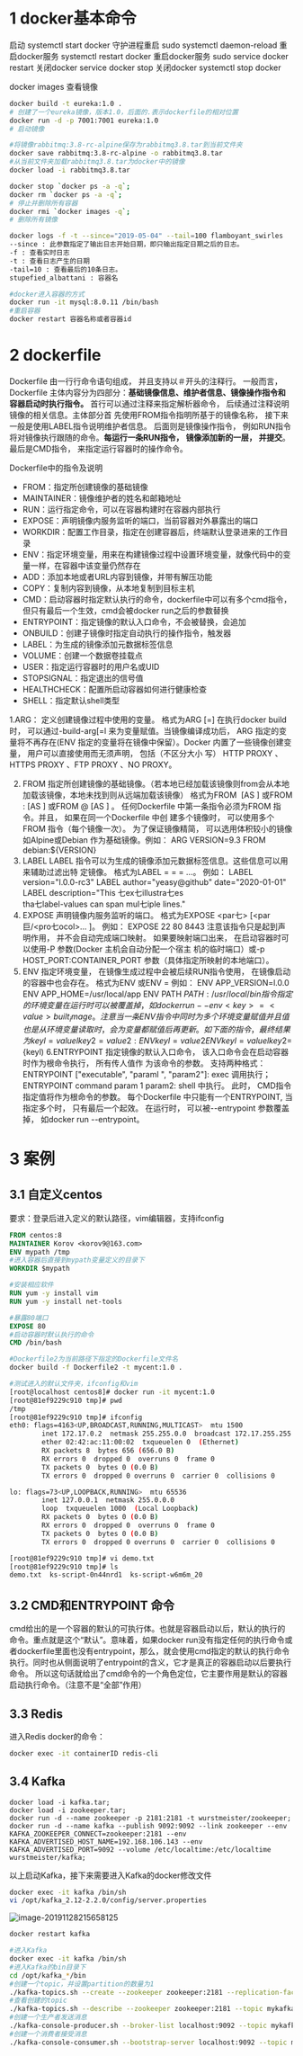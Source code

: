 # 1 docker基本命令

启动        systemctl start docker
守护进程重启   sudo systemctl daemon-reload
重启docker服务   systemctl restart  docker
重启docker服务  sudo service docker restart
关闭docker   service docker stop
关闭docker  systemctl stop docker

docker images 查看镜像

```bash
docker build -t eureka:1.0 .
# 创建了一个eureka镜像，版本1.0，后面的.表示dockerfile的相对位置
docker run -d -p 7001:7001 eureka:1.0
# 启动镜像
```

```bash
#将镜像rabbitmq:3.8-rc-alpine保存为rabbitmq3.8.tar到当前文件夹
docker save rabbitmq:3.8-rc-alpine -o rabbitmq3.8.tar
#从当前文件夹加载rabbitmq3.8.tar为docker中的镜像
docker load -i rabbitmq3.8.tar
```

```bash
docker stop `docker ps -a -q`;
docker rm `docker ps -a -q`;
# 停止并删除所有容器
docker rmi `docker images -q`;
# 删除所有镜像
```

```bash
docker logs -f -t --since="2019-05-04" --tail=100 flamboyant_swirles
--since : 此参数指定了输出日志开始日期，即只输出指定日期之后的日志。
-f : 查看实时日志
-t : 查看日志产生的日期
-tail=10 : 查看最后的10条日志。
stupefied_albattani : 容器名
```

```bash
#docker进入容器的方式
docker run -it mysql:8.0.11 /bin/bash
#重启容器
docker restart 容器名称或者容器id
```

# 2 dockerfile

Dockerfile 由一行行命令语句组成， 并且支持以＃开头的注释行。
一般而言， Dockerfile 主体内容分为四部分：**基础镜像信息、维护者信息、镜像操作指令和容器启动时执行指令。**
首行可以通过注释来指定解析器命令， 后续通过注释说明镜像的相关信息。主体部分首
先使用FROM指令指明所基于的镜像名称， 接下来一般是使用LABEL指令说明维护者信息。
后面则是镜像操作指令， 例如RUN指令将对镜像执行跟随的命令。**每运行一条RUN指令，**
**镜像添加新的一层， 并提交**。最后是CMD指令， 来指定运行容器时的操作命令。

Dockerfile中的指令及说明

- FROM：指定所创建镜像的基础镜像
- MAINTAINER：镜像维护者的姓名和邮箱地址
- RUN：运行指定命令，可以在容器构建时在容器内部执行
- EXPOSE：声明镜像内服务监听的端口，当前容器对外暴露出的端口
- WORKDIR：配置工作目录，指定在创建容器后，终端默认登录进来的工作目录
- ENV：指定环境变量，用来在构建镜像过程中设置环境变量，就像代码中的变量一样，在容器中该变量仍然存在
- ADD：添加本地或者URL内容到镜像，并带有解压功能
- COPY：复制内容到镜像，从本地复制到目标主机
- CMD：启动容器时指定默认执行的命令，dockerfile中可以有多个cmd指令，但只有最后一个生效，cmd会被docker run之后的参数替换
- ENTRYPOINT：指定镜像的默认入口命令，不会被替换，会追加
- ONBUILD：创建子镜像时指定自动执行的操作指令，触发器
- LABEL：为生成的镜像添加元数据标签信息
- VOLUME：创建一个数据卷挂载点
- USER：指定运行容器时的用户名或UID
- STOPSIGNAL：指定退出的信号值
- HEALTHCHECK：配置所启动容器如何进行健康检查
- SHELL：指定默认shell类型

1.ARG：
定义创建镜像过程中使用的变量。
格式为ARG <name>[=<default value>]
在执行docker build 时， 可以通过-build-arg[=l 来为变量赋值。当镜像编译成功后， ARG 指定的变量将不再存在(ENV 指定的变量将在镜像中保留）。Docker 内置了一些镜像创建变量， 用户可以直接使用而无须声明， 包括（不区分大小
写） HTTP PROXY 、HTTPS PROXY 、FTP PROXY 、NO PROXY。

2. FROM
指定所创建镜像的基础镜像。（若本地已经加载该镜像则from会从本地加载该镜像，本地未找到则从远端加载该镜像）
格式为FROM <image> [AS <name>] 或FROM <image>: <tag> [AS <name>]
或FROM <image>@<digest> [AS <name>] 。
任何Dockerfile 中第一条指令必须为FROM 指令。并且， 如果在同一个Dockerfile 中创
建多个镜像时， 可以使用多个FROM 指令（每个镜像一次）。
为了保证镜像精简， 可以选用体积较小的镜像如Alpine或Debian 作为基础镜像。例如：
ARG VERSION=9.3
FROM debian:${VERSION}
3. LABEL
LABEL 指令可以为生成的镜像添加元数据标签信息。这些信息可以用来辅助过滤出特
定镜像。
格式为LABEL <key>=<value> <key>=<value> <key>=<value> ...。
例如：
LABEL version="l.0.0-rc3"
LABEL author="yeasy@github" date="2020-01-01"
LABEL description="This 七ex七illustra七es\
tha七label-values can span mul七iple lines."
4. EXPOSE
声明镜像内服务监听的端口。
格式为EXPOSE <par七> [<par巨/<pro七ocol>... ]。
例如：
EXPOSE 22 80 8443
注意该指令只是起到声明作用， 并不会自动完成端口映射。
如果要映射端口出来， 在启动容器时可以使用-P 参数(Docker 主机会自动分配一个宿主
机的临时端口）或-p HOST_PORT:CONTAINER_PORT 参数（具体指定所映射的本地端口）。
5. ENV
指定环境变量， 在镜像生成过程中会被后续RUN指令使用， 在镜像启动的容器中也会存在。
格式为ENV <key> <value>或ENV <key>=<value>
例如：
ENV APP_VERSION=l.0.0
ENV APP_HOME=/usr/local/app
ENV PATH $PATH:/usr/local/bin
指令指定的环境变量在运行时可以被覆盖掉， 如docker run --env <key>=<value>
built_image。
注意当一条ENV 指令中同时为多个环境变量赋值并且值也是从环境变量读取时， 会为
变量都赋值后再更新。如下面的指令， 最终结果为keyl=valuel key2=value2:
ENV keyl=value2
ENV keyl=valuel key2=${keyl)
6.ENTRYPOINT
指定镜像的默认入口命令， 该入口命令会在启动容器时作为根命令执行， 所有传人值作
为该命令的参数。
支持两种格式：
ENTRYPOINT ["executable", "paraml ", "param2"]: exec 调用执行；
ENTRYPOINT command param 1 param2: shell 中执行。
此时， CMD指令指定值将作为根命令的参数。
每个Dockerfile 中只能有一个ENTRYPOINT, 当指定多个时， 只有最后一个起效。
在运行时， 可以被--entrypoint 参数覆盖掉， 如docker run --entrypoint。

# 3 案例

## 3.1 自定义centos

要求：登录后进入定义的默认路径，vim编辑器，支持ifconfig

```dockerfile
FROM centos:8
MAINTAINER Korov <korov9@163.com>
ENV mypath /tmp
#进入容器后直接到mypath变量定义的目录下
WORKDIR $mypath

#安装相应软件
RUN yum -y install vim
RUN yum -y install net-tools

#暴露80端口
EXPOSE 80
#启动容器时默认执行的命令
CMD /bin/bash
```

```bash
#Dockerfile2为当前路径下指定的Dockerfile文件名
docker build -f Dockerfile2 -t mycent:1.0 .

#测试进入的默认文件夹，ifconfig和vim
[root@localhost centos8]# docker run -it mycent:1.0
[root@81ef9229c910 tmp]# pwd
/tmp
[root@81ef9229c910 tmp]# ifconfig
eth0: flags=4163<UP,BROADCAST,RUNNING,MULTICAST>  mtu 1500
        inet 172.17.0.2  netmask 255.255.0.0  broadcast 172.17.255.255
        ether 02:42:ac:11:00:02  txqueuelen 0  (Ethernet)
        RX packets 8  bytes 656 (656.0 B)
        RX errors 0  dropped 0  overruns 0  frame 0
        TX packets 0  bytes 0 (0.0 B)
        TX errors 0  dropped 0 overruns 0  carrier 0  collisions 0

lo: flags=73<UP,LOOPBACK,RUNNING>  mtu 65536
        inet 127.0.0.1  netmask 255.0.0.0
        loop  txqueuelen 1000  (Local Loopback)
        RX packets 0  bytes 0 (0.0 B)
        RX errors 0  dropped 0  overruns 0  frame 0
        TX packets 0  bytes 0 (0.0 B)
        TX errors 0  dropped 0 overruns 0  carrier 0  collisions 0

[root@81ef9229c910 tmp]# vi demo.txt
[root@81ef9229c910 tmp]# ls
demo.txt  ks-script-0n44nrd1  ks-script-w6m6m_20
```

## 3.2 CMD和ENTRYPOINT 命令

cmd给出的是一个容器的默认的可执行体。也就是容器启动以后，默认的执行的命令。重点就是这个“默认”。意味着，如果docker run没有指定任何的执行命令或者dockerfile里面也没有entrypoint，那么，就会使用cmd指定的默认的执行命令执行。同时也从侧面说明了entrypoint的含义，它才是真正的容器启动以后要执行命令。
所以这句话就给出了cmd命令的一个角色定位，它主要作用是默认的容器启动执行命令。（注意不是“全部”作用）

## 3.3 Redis

进入Redis docker的命令：

```bash
docker exec -it containerID redis-cli
```

## 3.4 Kafka

```shell
docker load -i kafka.tar;
docker load -i zookeeper.tar;
docker run -d --name zookeeper -p 2181:2181 -t wurstmeister/zookeeper;
docker run -d --name kafka --publish 9092:9092 --link zookeeper --env KAFKA_ZOOKEEPER_CONNECT=zookeeper:2181 --env KAFKA_ADVERTISED_HOST_NAME=192.168.106.143 --env KAFKA_ADVERTISED_PORT=9092 --volume /etc/localtime:/etc/localtime wurstmeister/kafka;
```

以上启动Kafka，接下来需要进入Kafka的docker修改文件

```bash
docker exec -it kafka /bin/sh
vi /opt/kafka_2.12-2.2.0/config/server.properties
```

![image-20191128215658125](picture\image-20191128215658125.png)

```bash
docker restart kafka

#进入Kafka
docker exec -it kafka /bin/sh
#进入Kafka的bin目录下
cd /opt/kafka_*/bin
#创建一个topic，并设置partition的数量为1
./kafka-topics.sh --create --zookeeper zookeeper:2181 --replication-factor 1 --partitions 1 --topic mykafka
#查看创建的topic
./kafka-topics.sh --describe --zookeeper zookeeper:2181 --topic mykafka
#创建一个生产者发送消息
./kafka-console-producer.sh --broker-list localhost:9092 --topic mykafka
#创建一个消费者接受消息
./kafka-console-consumer.sh --bootstrap-server localhost:9092 --topic mykafka --from-beginning
```

